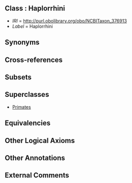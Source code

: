 
## Class : Haplorrhini

 * *IRI* = http://purl.obolibrary.org/obo/NCBITaxon_376913
 * *Label* = Haplorrhini

## Synonyms


## Cross-references


## Subsets


## Superclasses

 * [Primates](../../NCBITaxon/43/NCBITaxon_9443.md)

## Equivalencies


## Other Logical Axioms


## Other Annotations


## External Comments

